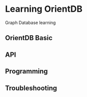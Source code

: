 # Learning OrientDB
Graph Database learning

## OrientDB Basic


## API


## Programming


## Troubleshooting
